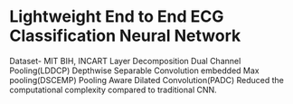 # Lightweight End to End ECG Classification Neural Network
Dataset- MIT BIH, INCART
Layer Decomposition Dual Channel Pooling(LDDCP)
Depthwise Separable Convolution embedded Max pooling(DSCEMP)
Pooling Aware Dilated Convolution(PADC)
Reduced the computational complexity compared to traditional CNN.
